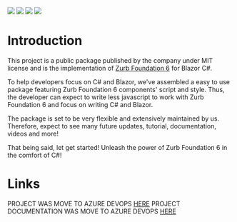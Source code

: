 ![](https://img.shields.io/badge/License-MIT-blueviolet)
![](https://img.shields.io/badge/Foundation-6.6.3-blue)
![](https://img.shields.io/nuget/v/Fl.Blazor.Foundation?label=Latest)
![](https://img.shields.io/nuget/dt/Fl.Blazor.Foundation?label=Downloads)

# Introduction 
This project is a public package published by the company under MIT license and is the implementation of [Zurb Foundation 6](https://get.foundation/index.html) for Blazor C#.

To help developers focus on C# and Blazor, we've assembled a easy to use package featuring Zurb Foundation 6 components' script and style. Thus, the developer can expect to write less javascript to work with Zurb Foundation 6 and focus on writing C# and Blazor.

The package is set to be very flexible and extensively maintained by us. Therefore, expect to see many future updates, tutorial, documentation, videos and more!

That being said, let get started! Unleash the power of Zurb Foundation 6 in the comfort of C#!


# Links
PROJECT WAS MOVE TO AZURE DEVOPS [HERE](https://dev.azure.com/FlawlessLoop/_git/blazor_foundation_6)
PROJECT DOCUMENTATION WAS MOVE TO AZURE DEVOPS [HERE](https://dev.azure.com/FlawlessLoop/blazor_foundation_6/_wiki/wikis/Blazor%20Foundation%206/7/Getting-Started)
